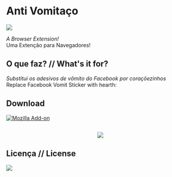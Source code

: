 # Anti Vomitaço
[![](https://img.shields.io/badge/made%20by-m--a--r--c--e--l--o-blue.svg)](http://marcelofabiano.com)

<i>A Browser Extension!</i><br>
Uma Extenção para Navegadores!

## O que faz? // What's it for?

<i>Substitui os adesivos de vômito do Facebook por coraçõezinhos</i><br>
Replace Facebook Vomit Sticker with hearth:

## Download

[![Mozilla Add-on](https://img.shields.io/amo/v/dustman.svg)](https://addons.mozilla.org/en-US/firefox/addon/anti-vômitaço/)

##
<p align="center">
  <img src="http://i.imgur.com/nYwqJnA.png" align: center />
</p>

## Licença // License

![](https://img.shields.io/cocoapods/l/AFNetworking.svg)
